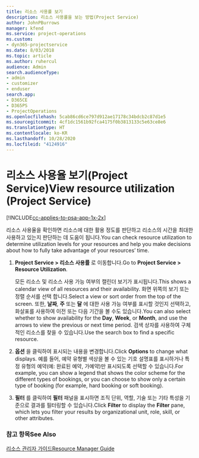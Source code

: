 ```yaml
---
title: 리소스 사용률 보기
description: 리소스 사용률을 보는 방법(Project Service)
author: JohnPBurrows
manager: kfend
ms.service: project-operations
ms.custom:
- dyn365-projectservice
ms.date: 8/03/2018
ms.topic: article
ms.author: ruhercul
audience: Admin
search.audienceType:
- admin
- customizer
- enduser
search.app:
- D365CE
- D365PS
- ProjectOperations
ms.openlocfilehash: 5cab86cd6ce797d912ae17178c34bdcb2c87d1e5
ms.sourcegitcommit: 4cf1dc1561b92fca4175f0b3813133c5e63ce8e6
ms.translationtype: HT
ms.contentlocale: ko-KR
ms.lasthandoff: 10/28/2020
ms.locfileid: "4124916"
---
```

# <a name="view-resource-utilization-project-service"></a><span data-ttu-id="40de5-103">리소스 사용율 보기(Project Service)</span><span class="sxs-lookup"><span data-stu-id="40de5-103">View resource utilization (Project Service)</span></span>

[!INCLUDE[cc-applies-to-psa-app-1x-2x](../includes/cc-applies-to-psa-app-1x-2x.md)]

<span data-ttu-id="40de5-104">리소스 사용율을 확인하면 리소스에 대한 활용 정도를 판단하고 리소스의 시간을 최대한 사용하고 있는지 판단하는 데 도움이 됩니다.</span><span class="sxs-lookup"><span data-stu-id="40de5-104">You can check resource utilization to determine utilization levels for your resources and help you make decisions about how to fully take advantage of your resources’ time.</span></span>  
  
1. <span data-ttu-id="40de5-105">**Project Service > 리소스 사용률** 로 이동합니다.</span><span class="sxs-lookup"><span data-stu-id="40de5-105">Go to **Project Service > Resource Utilization**.</span></span> 

     <span data-ttu-id="40de5-106">모든 리소스 및 리소스 사용 가능 여부의 캘린더 보기가 표시됩니다.</span><span class="sxs-lookup"><span data-stu-id="40de5-106">This shows a calendar view of all resources and their availability.</span></span> <span data-ttu-id="40de5-107">화면 위쪽의 보기 또는 정렬 순서를 선택 합니다.</span><span class="sxs-lookup"><span data-stu-id="40de5-107">Select a view or sort order from the top of the screen.</span></span> <span data-ttu-id="40de5-108">또한, **날짜**, **주** 또는 **달** 에 대한 사용 가능 여부를 표시할 것인지 선택하고, 화살표를 사용하여 이전 또는 다음 기간을 볼 수도 있습니다.</span><span class="sxs-lookup"><span data-stu-id="40de5-108">You can also select whether to show availability for the **Day**, **Week**, or **Month**, and use the arrows to view the previous or next time period.</span></span> <span data-ttu-id="40de5-109">검색 상자를 사용하여 구체적인 리소스를 찾을 수 있습니다.</span><span class="sxs-lookup"><span data-stu-id="40de5-109">Use the search box to find a specific resource.</span></span>      
  
2. <span data-ttu-id="40de5-110">**옵션** 을 클릭하여 표시되는 내용을 변경합니다.</span><span class="sxs-lookup"><span data-stu-id="40de5-110">Click **Options** to change what displays.</span></span> <span data-ttu-id="40de5-111">예를 들어, 예약 유형별 색상을 볼 수 있는 기호 설명표를 표시하거나 특정 유형의 예약(예: 완료된 예약, 가예약)만 표시되도록 선택할 수 있습니다.</span><span class="sxs-lookup"><span data-stu-id="40de5-111">For example, you can show a legend that shows the color scheme for the different types of bookings, or you can choose to show only a certain type of booking (for example, hard booking or soft booking).</span></span>  

3. <span data-ttu-id="40de5-112">**필터** 를 클릭하여 **필터** 패널을 표시하면 조직 단위, 역할, 기술 또는 기타 특성을 기준으로 결과를 필터링할 수 있습니다.</span><span class="sxs-lookup"><span data-stu-id="40de5-112">Click **Filter** to display the **Filter** pane, which lets you filter your results by organizational unit, role, skill, or other attributes.</span></span>  
  
### <a name="see-also"></a><span data-ttu-id="40de5-113">참고 항목</span><span class="sxs-lookup"><span data-stu-id="40de5-113">See Also</span></span>  
 [<span data-ttu-id="40de5-114">리소스 관리자 가이드</span><span class="sxs-lookup"><span data-stu-id="40de5-114">Resource Manager Guide</span></span>](../psa/resource-manager-guide.md)
